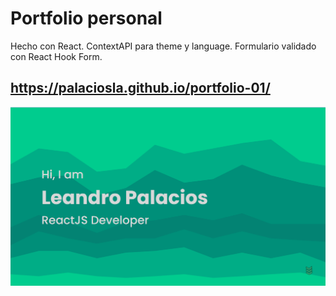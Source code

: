 # Portfolio personal
Hecho con React. 
ContextAPI para theme y language. 
Formulario validado con React Hook Form.

## https://palaciosla.github.io/portfolio-01/

![Image](https://github.com/palaciosla/portfolio-01/blob/main/src/img/pro1.png)

